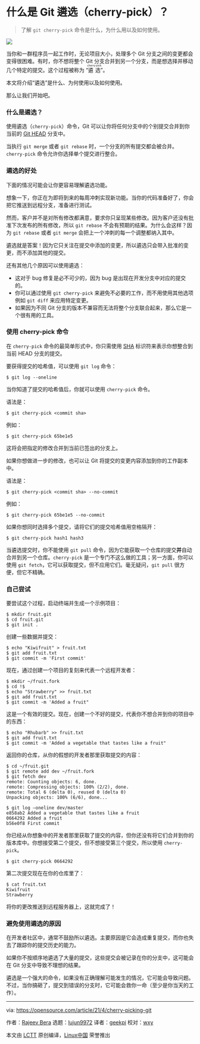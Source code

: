 [#]: subject: (What is Git cherry-picking?)
[#]: via: (https://opensource.com/article/21/4/cherry-picking-git)
[#]: author: (Rajeev Bera https://opensource.com/users/acompiler)
[#]: collector: (lujun9972)
[#]: translator: (geekpi)
[#]: reviewer: (wxy)
[#]: publisher: (wxy)
[#]: url: (https://linux.cn/article-13295-1.html)

什么是 Git 遴选（cherry-pick）？
======

> 了解 `git cherry-pick` 命令是什么，为什么用以及如何使用。

![](https://img.linux.net.cn/data/attachment/album/202104/14/131735o63v3ow6y2wc281o.jpg)

当你和一群程序员一起工作时，无论项目大小，处理多个 Git 分支之间的变更都会变得很困难。有时，你不想将整个 Git 分支合并到另一个分支，而是想选择并移动几个特定的提交。这个过程被称为 “<ruby>遴选<rt>cherry-pick</rt></ruby>”。

本文将介绍“遴选”是什么、为何使用以及如何使用。

那么让我们开始吧。

### 什么是遴选？

使用遴选（`cherry-pick`）命令，Git 可以让你将任何分支中的个别提交合并到你当前的 [Git HEAD][2] 分支中。

当执行 `git merge` 或者 `git rebase` 时，一个分支的所有提交都会被合并。`cherry-pick` 命令允许你选择单个提交进行整合。

### 遴选的好处

下面的情况可能会让你更容易理解遴选功能。

想象一下，你正在为即将到来的每周冲刺实现新功能。当你的代码准备好了，你会把它推送到远程分支，准备进行测试。

然而，客户并不是对所有修改都满意，要求你只呈现某些修改。因为客户还没有批准下次发布的所有修改，所以 `git rebase` 不会有预期的结果。为什么会这样？因为 `git rebase` 或者 `git merge` 会把上一个冲刺的每一个调整都纳入其中。

遴选就是答案！因为它只关注在提交中添加的变更，所以遴选只会带入批准的变更，而不添加其他的提交。

还有其他几个原因可以使用遴选：

  * 这对于 bug 修复是必不可少的，因为 bug 是出现在开发分支中对应的提交的。
  * 你可以通过使用 `git cherry-pick` 来避免不必要的工作，而不用使用其他选项例如 `git diff` 来应用特定变更。
  * 如果因为不同 Git 分支的版本不兼容而无法将整个分支联合起来，那么它是一个很有用的工具。

### 使用 cherry-pick 命令

在 `cherry-pick` 命令的最简单形式中，你只需使用 [SHA][3] 标识符来表示你想整合到当前 HEAD 分支的提交。

要获得提交的哈希值，可以使用 `git log` 命令：

```
$ git log --oneline
```

当你知道了提交的哈希值后，你就可以使用 `cherry-pick` 命令。

语法是：

```
$ git cherry-pick <commit sha>
```

例如：

```
$ git cherry-pick 65be1e5
```

这将会把指定的修改合并到当前已签出的分支上。

如果你想做进一步的修改，也可以让 Git 将提交的变更内容添加到你的工作副本中。

语法是：

```
$ git cherry-pick <commit sha> --no-commit
```

例如：

```
$ git cherry-pick 65be1e5 --no-commit
```

如果你想同时选择多个提交，请将它们的提交哈希值用空格隔开：

```
$ git cherry-pick hash1 hash3
```

当遴选提交时，你不能使用 `git pull` 命令，因为它能获取一个仓库的提交**并**自动合并到另一个仓库。`cherry-pick` 是一个专门不这么做的工具；另一方面，你可以使用 `git fetch`，它可以获取提交，但不应用它们。毫无疑问，`git pull` 很方便，但它不精确。

### 自己尝试

要尝试这个过程，启动终端并生成一个示例项目：

```
$ mkdir fruit.git
$ cd fruit.git
$ git init .
```

创建一些数据并提交：

```
$ echo "Kiwifruit" > fruit.txt
$ git add fruit.txt
$ git commit -m 'First commit'
```

现在，通过创建一个项目的复刻来代表一个远程开发者：

```
$ mkdir ~/fruit.fork
$ cd !$
$ echo "Strawberry" >> fruit.txt
$ git add fruit.txt
$ git commit -m 'Added a fruit"
```

这是一个有效的提交。现在，创建一个不好的提交，代表你不想合并到你的项目中的东西：

```
$ echo "Rhubarb" >> fruit.txt
$ git add fruit.txt
$ git commit -m 'Added a vegetable that tastes like a fruit"
```

返回你的仓库，从你的假想的开发者那里获取提交的内容：

```
$ cd ~/fruit.git
$ git remote add dev ~/fruit.fork
$ git fetch dev
remote: Counting objects: 6, done.
remote: Compressing objects: 100% (2/2), done.
remote: Total 6 (delta 0), reused 0 (delta 0)
Unpacking objects: 100% (6/6), done...
```

```
$ git log –oneline dev/master
e858ab2 Added a vegetable that tastes like a fruit
0664292 Added a fruit
b56e0f8 First commit
```

你已经从你想象中的开发者那里获取了提交的内容，但你还没有将它们合并到你的版本库中。你想接受第二个提交，但不想接受第三个提交，所以使用 `cherry-pick`。

```
$ git cherry-pick 0664292
```

第二次提交现在在你的仓库里了：

```
$ cat fruit.txt
Kiwifruit
Strawberry
```

将你的更改推送到远程服务器上，这就完成了！

### 避免使用遴选的原因

在开发者社区中，通常不鼓励所以遴选。主要原因是它会造成重复提交，而你也失去了跟踪你的提交历史的能力。

如果你不按顺序地遴选了大量的提交，这些提交会被记录在你的分支中，这可能会在 Git 分支中导致不理想的结果。

遴选是一个强大的命令，如果没有正确理解可能发生的情况，它可能会导致问题。不过，当你搞砸了，提交到错误的分支时，它可能会救你一命（至少是你当天的工作）。

--------------------------------------------------------------------------------

via: https://opensource.com/article/21/4/cherry-picking-git

作者：[Rajeev Bera][a]
选题：[lujun9972][b]
译者：[geekpi](https://github.com/geekpi)
校对：[wxy](https://github.com/wxy)

本文由 [LCTT](https://github.com/LCTT/TranslateProject) 原创编译，[Linux中国](https://linux.cn/) 荣誉推出

[a]: https://opensource.com/users/acompiler
[b]: https://github.com/lujun9972
[1]: https://opensource.com/sites/default/files/styles/image-full-size/public/pictures/cherry-picking-recipe-baking-cooking.jpg?itok=XVwse6hw (Measuring and baking a cherry pie recipe)
[2]: https://acompiler.com/git-head/
[3]: https://en.wikipedia.org/wiki/Secure_Hash_Algorithms
